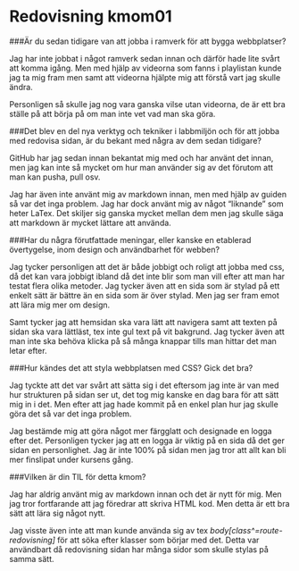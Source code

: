 ---
---
Redovisning kmom01
=========================

###Är du sedan tidigare van att jobba i ramverk för att bygga webbplatser?

Jag har inte jobbat i något ramverk sedan innan och därför hade lite svårt att komma igång. Men med hjälp av videorna som fanns i playlistan kunde jag ta mig fram men samt att videorna hjälpte mig att förstå vart jag skulle ändra. 

Personligen så skulle jag nog vara ganska vilse utan videorna, de är ett bra ställe på att börja på om man inte vet vad man ska göra.

###Det blev en del nya verktyg och tekniker i labbmiljön och för att jobba med redovisa sidan, är du bekant med några av dem sedan tidigare?

GitHub har jag sedan innan bekantat mig med och har använt det innan, men jag kan inte så mycket om hur man använder sig av det förutom att man kan pusha, pull osv. 

Jag har även inte använt mig av markdown innan, men med hjälp av guiden så var det inga problem. Jag har dock använt mig av något “liknande” som heter LaTex. Det skiljer sig ganska mycket mellan dem men jag skulle säga att markdown är mycket lättare att använda.

###Har du några förutfattade meningar, eller kanske en etablerad övertygelse, inom design och användbarhet för webben?

Jag tycker personligen att det är både jobbigt och roligt att jobba med css, då det kan vara jobbigt ibland då det inte blir som man vill efter att man har testat flera olika metoder. Jag tycker även att en sida som är stylad på ett enkelt sätt är bättre än en sida som är över stylad. Men jag ser fram emot att lära mig mer om design.

Samt tycker jag att hemsidan ska vara lätt att navigera samt att texten på sidan ska vara lättläst, tex inte gul text på vit bakgrund. Jag tycker även att man inte ska behöva klicka på så många knappar tills man hittar det man letar efter.

###Hur kändes det att styla webbplatsen med CSS? Gick det bra?

Jag tyckte att det var svårt att sätta sig i det eftersom jag inte är van med hur strukturen på sidan ser ut, det tog mig kanske en dag bara för att sätt mig in i det. Men efter att jag hade kommit på en enkel plan hur jag skulle göra det så var det inga problem.

Jag bestämde mig att göra något mer färgglatt och designade en logga efter det. Personligen tycker jag att en logga är viktig på en sida då det ger sidan en personlighet. Jag är inte 100% på sidan men jag tror att allt kan bli mer finslipat under kursens gång.

###Vilken är din TIL för detta kmom?

Jag har aldrig använt mig av markdown innan och det är nytt för mig. Men jag tror fortfarande att jag föredrar att skriva HTML kod. Men detta är ett bra sätt att lära sig något nytt.

Jag visste även inte att man kunde använda sig av tex _body[class^=route-redovisning]_ för att söka efter klasser som börjar med det. Detta var användbart då redovisning sidan har många sidor som skulle stylas på samma sätt.
